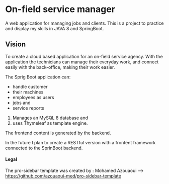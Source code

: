 # On-field service manager

A web application for managing jobs and clients.
This is a project to practice and display my skills in JAVA 8 and SpringBoot.

## Vision

To create a cloud based application for an on-field service agency. 
With the application the technicians can manage their everyday work, and connect easily with the back-office, making their work easier.

The Sprig Boot application can:
- handle customer 
- their machines 
- employees as users 
- jobs and 
- service reports 

1. Manages an MySQL 8 database and 
2. uses Thymeleaf as template engine. 

The frontend content is generated by the backend.

In the future I plan to create a RESTful version with a frontent framework connected to the SprinBoot backend.

#### Legal

The pro-sidebar template was created by : Mohamed Azouaoui --> https://github.com/azouaoui-med/pro-sidebar-template
